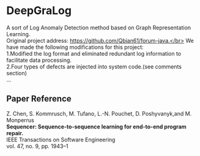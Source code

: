 # DeepGraLog
A sort of Log Anomaly Detection method based on Graph Representation Learning.</br>
Original project address: https://github.com/Qbian61/forum-java.</br>
We have made the following modifications for this project:</br>
1.Modified the log format and eliminated redundant log information to facilitate data processing.</br>
2.Four types of defects are injected into system code.(see comments section)</br>
...

## Paper Reference

Z. Chen, S. Kommrusch, M. Tufano, L.-N. Pouchet, D. Poshyvanyk,and M. Monperrus </br>
**Sequencer: Sequence-to-sequence learning for end-to-end program repair.**</br>
IEEE Transactions on Software Engineering </br>
vol. 47, no. 9, pp. 1943–1</br>

